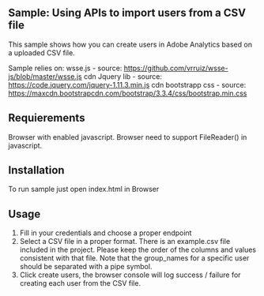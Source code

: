 ## Sample: Using APIs to import users from a CSV file

This sample shows how you can create users in Adobe Analytics based on a uploaded CSV file.

Sample relies on:
wsse.js - source: https://github.com/vrruiz/wsse-js/blob/master/wsse.js
cdn Jquery lib - source: https://code.jquery.com/jquery-1.11.3.min.js
cdn bootstrapp css - source: https://maxcdn.bootstrapcdn.com/bootstrap/3.3.4/css/bootstrap.min.css

## Requierements 
Browser with enabled javascript.
Browser need to support FileReader() in javascript.

## Installation
To run sample just open index.html in Browser


## Usage 
1) Fill in your credentials and choose a proper endpoint 
2) Select a CSV file in a proper format. There is an example.csv file included in the project. Please keep the order of the columns and values consistent with that file.
Note that the group_names for a specific user should be separated with a pipe symbol.
3) Click create users, the browser console will log success / failure for creating each user from the CSV file.
